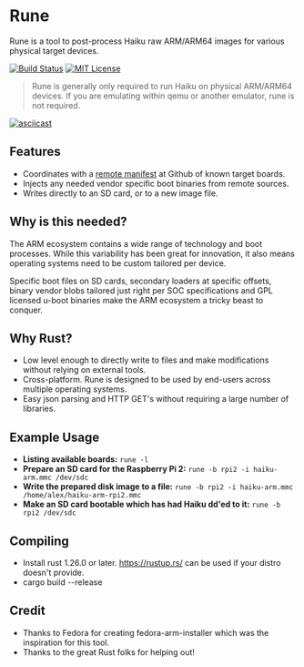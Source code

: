 Rune
====

Rune is a tool to post-process Haiku raw ARM/ARM64 images for various physical target devices.

[![Build Status](https://travis-ci.org/haiku/rune.svg?branch=master)](https://travis-ci.org/haiku/rune-image) [![MIT License](https://img.shields.io/badge/license-MIT-blue.svg)](LICENSE)

> Rune is generally only required to run Haiku on physical ARM/ARM64 devices. If you are emulating
> within qemu or another emulator, rune is not required.

[![asciicast](https://asciinema.org/a/249798.png)](https://asciinema.org/a/249798)

Features
---------

  * Coordinates with a [remote manifest](https://github.com/haiku/firmware/blob/master/u-boot/manifest.json) at Github of known target boards.
  * Injects any needed vendor specific boot binaries from remote sources.
  * Writes directly to an SD card, or to a new image file.

Why is this needed?
----

The ARM ecosystem contains a wide range of technology and boot processes. While
this variability has been great for innovation, it also means operating systems
need to be custom tailored per device.

Specific boot files on SD cards, secondary loaders at specific offsets,
binary vendor blobs tailored just right per SOC specifications and GPL licensed
u-boot binaries make the ARM ecosystem a tricky beast to conquer.

Why Rust?
---------

  * Low level enough to directly write to files and make modifications without relying on external tools.
  * Cross-platform. Rune is designed to be used by end-users across multiple operating systems.
  * Easy json parsing and HTTP GET's without requiring a large number of libraries.

Example Usage
-------------

  * **Listing available boards:** ```rune -l```
  * **Prepare an SD card for the Raspberry Pi 2:** ```rune -b rpi2 -i haiku-arm.mmc /dev/sdc```
  * **Write the prepared disk image to a file:** ```rune -b rpi2 -i haiku-arm.mmc /home/alex/haiku-arm-rpi2.mmc```
  * **Make an SD card bootable which has had Haiku dd'ed to it:** ```rune -b rpi2 /dev/sdc```

Compiling
---------

  * Install rust 1.26.0 or later. https://rustup.rs/ can be used if your distro doesn't provide.
  * cargo build --release

Credit
------

  * Thanks to Fedora for creating fedora-arm-installer which was the inspiration for this tool.
  * Thanks to the great Rust folks for helping out!
